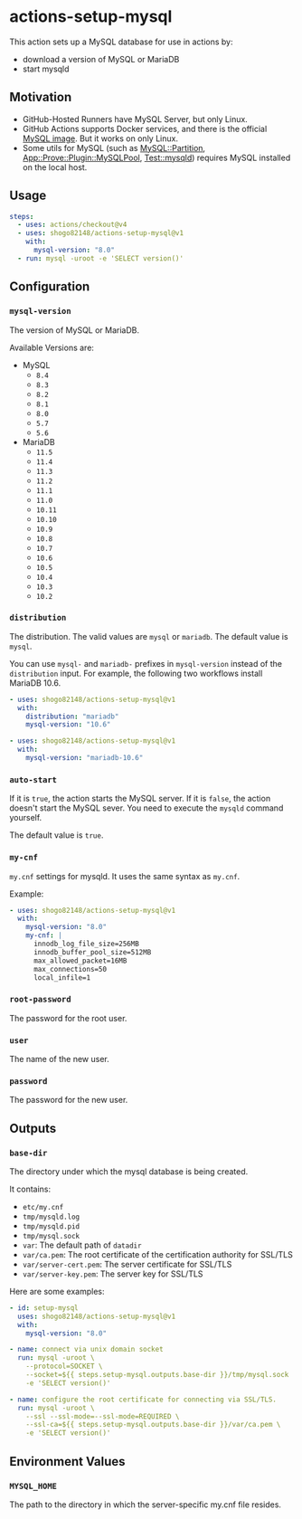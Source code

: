 # actions-setup-mysql

This action sets up a MySQL database for use in actions by:

- download a version of MySQL or MariaDB
- start mysqld

## Motivation

- GitHub-Hosted Runners have MySQL Server, but only Linux.
- GitHub Actions supports Docker services, and there is the official [MySQL image](https://hub.docker.com/_/mysql). But it works on only Linux.
- Some utils for MySQL (such as [MySQL::Partition](https://metacpan.org/pod/MySQL::Partition), [App::Prove::Plugin::MySQLPool](https://metacpan.org/pod/App::Prove::Plugin::MySQLPool), [Test::mysqld](https://metacpan.org/pod/Test::mysqld)) requires MySQL installed on the local host.

## Usage

```yaml
steps:
  - uses: actions/checkout@v4
  - uses: shogo82148/actions-setup-mysql@v1
    with:
      mysql-version: "8.0"
  - run: mysql -uroot -e 'SELECT version()'
```

## Configuration

### `mysql-version`

The version of MySQL or MariaDB.

Available Versions are:

- MySQL
  - `8.4`
  - `8.3`
  - `8.2`
  - `8.1`
  - `8.0`
  - `5.7`
  - `5.6`
- MariaDB
  - `11.5`
  - `11.4`
  - `11.3`
  - `11.2`
  - `11.1`
  - `11.0`
  - `10.11`
  - `10.10`
  - `10.9`
  - `10.8`
  - `10.7`
  - `10.6`
  - `10.5`
  - `10.4`
  - `10.3`
  - `10.2`

### `distribution`

The distribution. The valid values are `mysql` or `mariadb`.
The default value is `mysql`.

You can use `mysql-` and `mariadb-` prefixes in `mysql-version` instead of the `distribution` input.
For example, the following two workflows install MariaDB 10.6.

```yaml
- uses: shogo82148/actions-setup-mysql@v1
  with:
    distribution: "mariadb"
    mysql-version: "10.6"
```

```yaml
- uses: shogo82148/actions-setup-mysql@v1
  with:
    mysql-version: "mariadb-10.6"
```

### `auto-start`

If it is `true`, the action starts the MySQL server.
If it is `false`, the action doesn't start the MySQL sever.
You need to execute the `mysqld` command yourself.

The default value is `true`.

### `my-cnf`

`my.cnf` settings for mysqld.
It uses the same syntax as `my.cnf`.

Example:

```yaml
- uses: shogo82148/actions-setup-mysql@v1
  with:
    mysql-version: "8.0"
    my-cnf: |
      innodb_log_file_size=256MB
      innodb_buffer_pool_size=512MB
      max_allowed_packet=16MB
      max_connections=50
      local_infile=1
```

### `root-password`

The password for the root user.

### `user`

The name of the new user.

### `password`

The password for the new user.

## Outputs

### `base-dir`

The directory under which the mysql database is being created.

It contains:

- `etc/my.cnf`
- `tmp/mysqld.log`
- `tmp/mysqld.pid`
- `tmp/mysql.sock`
- `var`: The default path of `datadir`
- `var/ca.pem`: The root certificate of the certification authority for SSL/TLS
- `var/server-cert.pem`: The server certificate for SSL/TLS
- `var/server-key.pem`: The server key for SSL/TLS

Here are some examples:

```yaml
- id: setup-mysql
  uses: shogo82148/actions-setup-mysql@v1
  with:
    mysql-version: "8.0"

- name: connect via unix domain socket
  run: mysql -uroot \
    --protocol=SOCKET \
    --socket=${{ steps.setup-mysql.outputs.base-dir }}/tmp/mysql.sock
    -e 'SELECT version()'

- name: configure the root certificate for connecting via SSL/TLS.
  run: mysql -uroot \
    --ssl --ssl-mode=--ssl-mode=REQUIRED \
    --ssl-ca=${{ steps.setup-mysql.outputs.base-dir }}/var/ca.pem \
    -e 'SELECT version()'
```

## Environment Values

### `MYSQL_HOME`

The path to the directory in which the server-specific my.cnf file resides.
